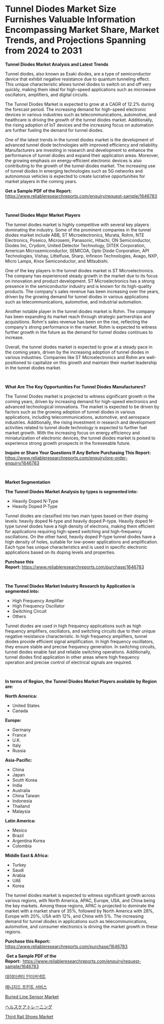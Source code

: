 <p><h1>Tunnel Diodes Market Size Furnishes Valuable Information Encompassing Market Share, Market Trends, and Projections Spanning from 2024 to 2031</h1></p><p><strong>Tunnel Diodes Market Analysis and Latest Trends</strong></p>
<p><p>Tunnel diodes, also known as Esaki diodes, are a type of semiconductor device that exhibit negative resistance due to quantum tunneling effect. This unique characteristic allows tunnel diodes to switch on and off very quickly, making them ideal for high-speed applications such as microwave oscillators, amplifiers, and digital circuits.</p><p>The Tunnel Diodes Market is expected to grow at a CAGR of 12.2% during the forecast period. The increasing demand for high-speed electronic devices in various industries such as telecommunications, automotive, and healthcare is driving the growth of the tunnel diodes market. Additionally, the rising adoption of IoT devices and the increasing focus on automation are further fueling the demand for tunnel diodes.</p><p>One of the latest trends in the tunnel diodes market is the development of advanced tunnel diode technologies with improved efficiency and reliability. Manufacturers are investing in research and development to enhance the performance of tunnel diodes and expand their application areas. Moreover, the growing emphasis on energy-efficient electronic devices is also contributing to the growth of the tunnel diodes market. The increasing use of tunnel diodes in emerging technologies such as 5G networks and autonomous vehicles is expected to create lucrative opportunities for market players in the coming years.</p></p>
<p><strong>Get a Sample PDF of the Report:&nbsp;</strong> <a href="https://www.reliableresearchreports.com/enquiry/request-sample/1646783">https://www.reliableresearchreports.com/enquiry/request-sample/1646783</a></p>
<p>&nbsp;</p>
<p><strong>Tunnel Diodes Major Market Players</strong></p>
<p><p>The tunnel diodes market is highly competitive with several key players dominating the industry. Some of the prominent companies in the tunnel diodes market include ABB, ST Microelectronics, Murata, Rohm, NTE Electronics, Poseico, Microsemi, Panasonic, Hitachi, ON Semiconductor, Diodes Inc, Crydom, United Detector Technology, DITEK Corporation, American Microsemiconductor, SEMICOA, Opto Diode Corporation, API Technologies, Vishay, Littelfuse, Sharp, Infineon Technologies, Avago, NXP, Micro Lamps, Knox Semiconductor, and Mitsubishi.</p><p>One of the key players in the tunnel diodes market is ST Microelectronics. The company has experienced steady growth in the market due to its focus on innovation and product development. ST Microelectronics has a strong presence in the semiconductor industry and is known for its high-quality products. The company's sales revenue has been increasing over the years, driven by the growing demand for tunnel diodes in various applications such as telecommunications, automotive, and industrial automation.</p><p>Another notable player in the tunnel diodes market is Rohm. The company has been expanding its market reach through strategic partnerships and acquisitions. Rohm's sales revenue has been on the rise, reflecting the company's strong performance in the market. Rohm is expected to witness further growth in the future as the demand for tunnel diodes continues to increase.</p><p>Overall, the tunnel diodes market is expected to grow at a steady pace in the coming years, driven by the increasing adoption of tunnel diodes in various industries. Companies like ST Microelectronics and Rohm are well-positioned to capitalize on this growth and maintain their market leadership in the tunnel diodes market.</p></p>
<p>&nbsp;</p>
<p><strong>What Are The Key Opportunities For Tunnel Diodes Manufacturers?</strong></p>
<p><p>The Tunnel Diodes market is projected to witness significant growth in the coming years, driven by increasing demand for high-speed electronics and advanced technological innovations. The market is expected to be driven by factors such as the growing adoption of tunnel diodes in various applications, including telecommunications, automotive, and aerospace industries. Additionally, the rising investment in research and development activities related to tunnel diode technology is expected to further fuel market growth. With the increasing focus on energy efficiency and miniaturization of electronic devices, the tunnel diodes market is poised to experience strong growth prospects in the foreseeable future.</p></p>
<p><strong>Inquire or Share Your Questions If Any Before Purchasing This Report:</strong> <a href="https://www.reliableresearchreports.com/enquiry/pre-order-enquiry/1646783">https://www.reliableresearchreports.com/enquiry/pre-order-enquiry/1646783</a></p>
<p>&nbsp;</p>
<p><strong>Market Segmentation</strong></p>
<p><strong>The Tunnel Diodes Market Analysis by types is segmented into:</strong></p>
<p><ul><li>Heavily Doped N-Type</li><li>Heavily Doped P-Type</li></ul></p>
<p><p>Tunnel diodes are classified into two main types based on their doping levels: heavily doped N-type and heavily doped P-type. Heavily doped N-type tunnel diodes have a high density of electrons, making them efficient for applications requiring high-speed switching and high-frequency oscillations. On the other hand, heavily doped P-type tunnel diodes have a high density of holes, suitable for low-power applications and amplification. Each type has unique characteristics and is used in specific electronic applications based on its doping levels and properties.</p></p>
<p><strong>Purchase this Report:&nbsp;</strong><a href="https://www.reliableresearchreports.com/purchase/1646783">https://www.reliableresearchreports.com/purchase/1646783</a></p>
<p>&nbsp;</p>
<p><strong>The Tunnel Diodes Market Industry Research by Application is segmented into:</strong></p>
<p><ul><li>High Frequency Amplifier</li><li>High Frequency Oscillator</li><li>Switching Circuit</li><li>Others</li></ul></p>
<p><p>Tunnel diodes are used in high frequency applications such as high frequency amplifiers, oscillators, and switching circuits due to their unique negative resistance characteristic. In high frequency amplifiers, tunnel diodes provide efficient signal amplification. In high frequency oscillators, they ensure stable and precise frequency generation. In switching circuits, tunnel diodes enable fast and reliable switching operations. Additionally, tunnel diodes find application in other areas where high frequency operation and precise control of electrical signals are required.</p></p>
<p>&nbsp;</p>
<p><strong>In terms of Region, the Tunnel Diodes Market Players available by Region are:</strong></p>
<p>
    <p> <strong> North America: </strong>
        <ul>
            <li>United States</li>
            <li>Canada</li>
        </ul>
        </p> 
    <p> <strong> Europe: </strong>
        <ul>
            <li>Germany</li>
            <li>France</li>
            <li>U.K.</li>
            <li>Italy</li>
            <li>Russia</li>
        </ul>
        </p> 
    <p> <strong> Asia-Pacific: </strong>
        <ul>
            <li>China</li>
            <li>Japan</li>
            <li>South Korea</li>
            <li>India</li>
            <li>Australia</li>
            <li>China Taiwan</li>
            <li>Indonesia</li>
            <li>Thailand</li>
            <li>Malaysia</li>
        </ul>
        </p> 
    <p> <strong> Latin America: </strong>
        <ul>
            <li>Mexico</li>
            <li>Brazil</li>
            <li>Argentina Korea</li>
            <li>Colombia</li>
        </ul>
        </p> 
    <p> <strong> Middle East & Africa: </strong>
        <ul>
            <li>Turkey</li>
            <li>Saudi</li>
            <li>Arabia</li>
            <li>UAE</li>
            <li>Korea</li>
        </ul>
    </p>
    </p>
<p><p>The tunnel diodes market is expected to witness significant growth across various regions, with North America, APAC, Europe, USA, and China being the key markets. Among these regions, APAC is projected to dominate the market with a market share of 35%, followed by North America with 28%, Europe with 20%, USA with 12%, and China with 5%. The increasing demand for tunnel diodes in applications such as telecommunications, automotive, and consumer electronics is driving the market growth in these regions.</p></p>
<p><strong>Purchase this Report: </strong><a href="https://www.reliableresearchreports.com/purchase/1646783">https://www.reliableresearchreports.com/purchase/1646783</a></p>
<p>&nbsp;<strong>Get a Sample PDF of the Report:&nbsp;&nbsp;</strong><a href="https://www.reliableresearchreports.com/enquiry/request-sample/1646783">https://www.reliableresearchreports.com/enquiry/request-sample/1646783</a></p>
<p><strong></strong></p>
<p><p><a href="https://github.com/GabrielBlanda5656/Market-Research-Report-List-1/blob/main/642765511381.md">데이터센터 인터커넥트</a></p><p><a href="https://github.com/vsckjg50460/Market-Research-Report-List-1/blob/main/964965911380.md">매니지드 프린트 서비스</a></p><p><a href="https://github.com/lubmix/Market-Research-Report-List-2/blob/main/buried-line-sensor-market.md">Buried Line Sensor Market</a></p><p><a href="https://github.com/EstelWisozk1/Market-Research-Report-List-1/blob/main/167971012121.md">ヘルスケアトレーニング</a></p><p><a href="https://issuu.com/reportprime-2/docs/third-rail-shoes-market-size-2030.pptx">Third Rail Shoes Market</a></p></p>